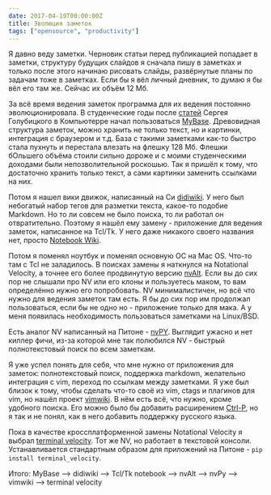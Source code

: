 ```yaml
---
date: 2017-04-19T00:00:00Z
title: Эволюция заметок
tags: ["opensource", "productivity"]
---
```


Я давно веду заметки. Черновик статьи перед публикацией попадает в заметки,
структуру будущих слайдов я сначала пишу в заметках и только после этого
начинаю рисовать слайды, развёрнутые планы по задачам тоже в заметках. Если бы
я вёл личный дневник, то думаю я бы вёл его там же. Сейчас их объём 12 Мб.

За всё время ведения заметок программа для их ведения постоянно
эволюционировала. В студенческие годы после
[статей](http://sgolub.ru/archive/vozvrashchenie-porosyachego-vostorga-chast-i/)
Сергея Голубицкого в Компьютерре начал пользоваться
[MyBase](http://www.wjjsoft.com/mybase.html). Древовидная структура заметок,
можно хранить не только текст, но и картинки, интеграция с браузером и т.д.
База с такими заметками как-то быстро стала пухнуть и перестала влезать на
флешку 128 Мб. Флешки бОльшего объёма стоили сильно дороже и с моими
студенческими доходами были непозволительной роскошью. Так я пришёл к тому, что
достаточно хранить только текст, а сами картинки заменить ссылками на них.

Потом я нашел вики движок, написанный на Си
[didiwiki](https://github.com/OpenedHand/didiwiki). У него был небогатый набор
тегов для разметки текста, какое-то подобие Markdown. Но то ли совсем не было
поиска, то ли работал он отвратительно. Поэтому я нашёл ему замену - приложение
для ведения заметок, написанное на Tcl/Tk. У него даже никакого своего названия
нет, просто [Notebook Wiki](http://www.wjduquette.com/notebook/).

Потом я поменял ноутбук и поменял основную ОС на Mac OS. Что-то там с Tcl не
заладилось.  В поисках замены я наткнулся на Notational Velocity, а точнее его
более продвинутую версию [nvAlt](http://brettterpstra.com/projects/nvalt/).
Если вы до сих пор не слышали про NV или его клоны и пользуетесь маком, то вам
определённо нужно его попробовать. NV минималистичен, но всё что нужно для
ведения заметок там есть. Я бы до сих пор им продолжал пользоваться, если бы не одно но -
приложение только для мака. А у меня появилась необходимость пользоваться заметками
на Linux/BSD.

Есть аналог NV написанный на Питоне - [nvPY](https://github.com/cpbotha/nvpy).
Выглядит ужасно и нет киллер фичи, из-за которой мне так полюбился NV - быстрый
полнотекстовый поиск по всем заметкам.

Я уже успел понять для себя, что мне нужно от приложения для заметок:
полнотекстовый поиск, поддержка markdown, желательно интеграция с vim, переход
по ссылкам между заметками. Я уже был близок к тому, чтобы сделать что-то своё
из vim, ctags и плагинов для vim, но нашёл проект
[vimwiki](https://vimwiki.github.io/). В нём есть всё, что нужно, кроме удобного поиска.
Его можно было бы добавить расширением [Ctrl-P](https://kien.github.io/ctrlp.vim/),
но я так и не понял, как в него добавить поддержку русского языка.

Пока в качестве кроссплатформенной замены Notational Velocity я выбрал
[terminal velocity](https://vhp.github.io/terminal_velocity/). Тот же NV, но
работает в текстовой консоли. Устанавливается стандартным образом для
приложений на Питоне - ```pip install terminal_velocity```.

Итого: MyBase --> didiwiki --> Tcl/Tk notebook --> nvAlt --> nvPy --> vimwiki --> terminal velocity
